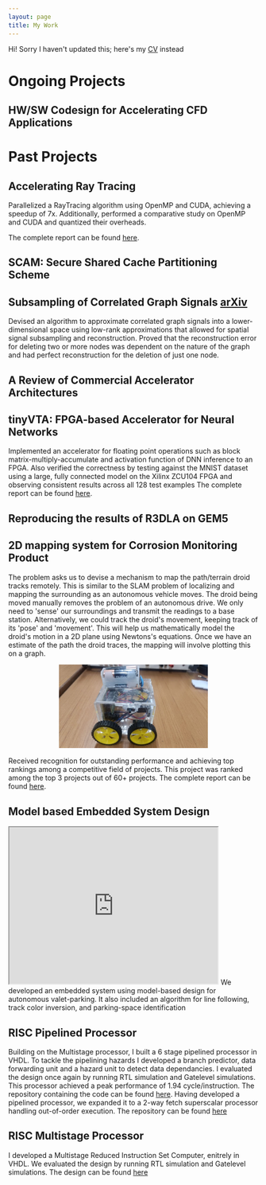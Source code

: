 ```yaml
---
layout: page
title: My Work
---
```


Hi! Sorry I haven't updated this; here's my [CV](/assets/CV.pdf) instead

# Ongoing Projects

## HW/SW Codesign for Accelerating CFD Applications

# Past Projects

## Accelerating Ray Tracing
Parallelized a RayTracing algorithm using OpenMP and CUDA, achieving a speedup of 7x. Additionally, performed a comparative study on OpenMP and CUDA and quantized their overheads.

The complete report can be found [here](/assets/RAY-tracing.pdf).

## SCAM: Secure Shared Cache Partitioning Scheme

## Subsampling of Correlated Graph Signals [arXiv](https://arxiv.org/abs/2409.04107)
Devised an algorithm to approximate correlated graph signals into a lower-dimensional space using low-rank approximations that allowed for spatial signal subsampling and reconstruction. Proved that the reconstruction error for deleting two or more nodes was dependent on the nature of the graph and had perfect reconstruction for the deletion of just one node. 

## A Review of Commercial Accelerator Architectures

## tinyVTA: FPGA-based Accelerator for Neural Networks
Implemented an accelerator for floating point operations such as block matrix-multiply-accumulate and activation function of DNN inference to an FPGA. Also verified the correctness by testing against the MNIST dataset using a large, fully connected model on the Xilinx ZCU104 FPGA and observing consistent results across all 128 test examples
The complete report can be found [here](/assets/tinyVTA.pdf).

## Reproducing the results of R3DLA on GEM5

## 2D mapping system for Corrosion Monitoring Product
The problem asks us to devise a mechanism to map the path/terrain droid tracks remotely. This is similar to the SLAM problem of localizing and mapping the surrounding as an autonomous vehicle moves. The droid being moved manually removes the problem of an autonomous drive. We only need to 'sense' our surroundings and transmit the readings to a base station. Alternatively, we could track the droid's movement, keeping track of its 'pose' and 'movement'. This will help us mathematically model the droid's motion in a 2D plane using Newtons's equations. Once we have an estimate of the path the droid traces, the mapping will involve plotting this on a graph.

<p align="center">
<img src="/assets/img/EDL.jpg" alt="EDL" width="300"/>               
</p>

Received recognition for outstanding performance and achieving top rankings among a competitive field of projects. This project was ranked among the top 3 projects out of 60+ projects.
The complete report can be found [here](/assets/EDL_DESIGN.pdf).

## Model based Embedded System Design
<iframe width="420" height="315"
src="https://youtu.be/cV9TXogiC-Q?si=2-NPatm6W1hWwH2e">
</iframe>
We developed an embedded system using model-based design for autonomous valet-parking. It also included an algorithm for line following, track color inversion, and parking-space identification


## RISC Pipelined Processor
Building on the Multistage processor, I built a 6 stage pipelined processor in VHDL. To tackle the pipelining hazards I developed a branch predictor, data forwarding unit and a hazard unit to detect data dependancies. I evaluated the design once again by running RTL simulation and Gatelevel simulations. This processor achieved a peak performance of 1.94 cycle/instruction. The repository containing the code can be found [here](https://github.com/borlaugg/RISC-processor-with-pipelining.git). Having developed a pipelined processor, we expanded it to a 2-way fetch superscalar processor handling out-of-order execution. The repository can be found [here](https://github.com/borlaugg/OoO.git)

## RISC Multistage Processor
I developed a Multistage Reduced Instruction Set Computer, enitrely in VHDL. We evaluated the design by running RTL simulation and Gatelevel simulations. The design can be found [here](https://github.com/borlaugg/Multistage-Processor/blob/4c2cf56df1689e0abbcdafab8be9c9def99544c4/Project1-RISC-Processor-Design.pdf)
